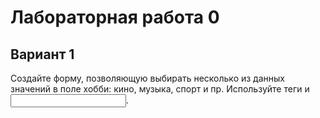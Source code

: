 <h1>Лабораторная работа 0</h1>
<h2>Вариант 1</h2>
Создайте форму, позволяющую выбирать несколько из данных значений в поле хобби: кино, музыка, спорт и пр. Используйте теги <label> и <input>.
